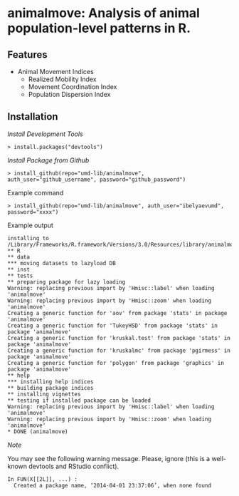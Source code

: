 animalmove: Analysis of animal population-level patterns in R. 
====

## Features

* Animal Movement Indices 
	* Realized Mobility Index
	* Movement Coordination Index
	* Population Dispersion Index

## Installation

*Install Development Tools*

```
> install.packages("devtools")

```

*Install Package from Github*

```
> install_github(repo="umd-lib/animalmove", auth_user="github_username", password="github_password")

```
Example command

```
> install_github(repo="umd-lib/animalmove", auth_user="ibelyaevumd", password="xxxx")

```

Example output

```
installing to /Library/Frameworks/R.framework/Versions/3.0/Resources/library/animalmove/libs
** R
** data
*** moving datasets to lazyload DB
** inst
** tests
** preparing package for lazy loading
Warning: replacing previous import by 'Hmisc::label' when loading 'animalmove'
Warning: replacing previous import by 'Hmisc::zoom' when loading 'animalmove'
Creating a generic function for 'aov' from package 'stats' in package 'animalmove'
Creating a generic function for 'TukeyHSD' from package 'stats' in package 'animalmove'
Creating a generic function for 'kruskal.test' from package 'stats' in package 'animalmove'
Creating a generic function for 'kruskalmc' from package 'pgirmess' in package 'animalmove'
Creating a generic function for 'polygon' from package 'graphics' in package 'animalmove'
** help
*** installing help indices
** building package indices
** installing vignettes
** testing if installed package can be loaded
Warning: replacing previous import by 'Hmisc::label' when loading 'animalmove'
Warning: replacing previous import by 'Hmisc::zoom' when loading 'animalmove'
* DONE (animalmove)
```

*Note*

You may see the following warning message. Please, ignore (this is a well-known devtools and RStudio conflict).

```
In FUN(X[[2L]], ...) :
  Created a package name, ‘2014-04-01 23:37:06’, when none found
```
